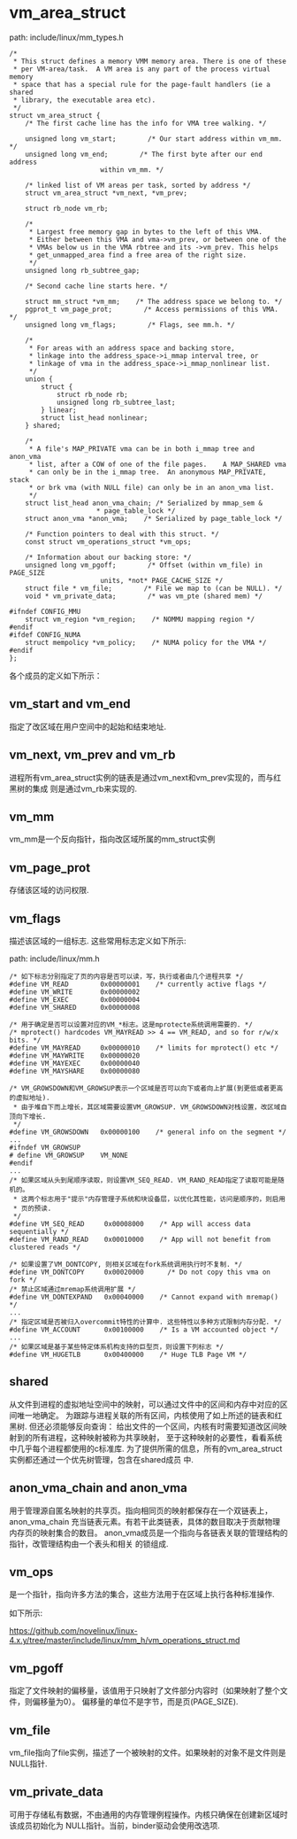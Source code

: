 vm_area_struct
========================================

path: include/linux/mm_types.h
```
/*
 * This struct defines a memory VMM memory area. There is one of these
 * per VM-area/task.  A VM area is any part of the process virtual memory
 * space that has a special rule for the page-fault handlers (ie a shared
 * library, the executable area etc).
 */
struct vm_area_struct {
    /* The first cache line has the info for VMA tree walking. */

    unsigned long vm_start;        /* Our start address within vm_mm. */
    unsigned long vm_end;        /* The first byte after our end address
                       within vm_mm. */

    /* linked list of VM areas per task, sorted by address */
    struct vm_area_struct *vm_next, *vm_prev;

    struct rb_node vm_rb;

    /*
     * Largest free memory gap in bytes to the left of this VMA.
     * Either between this VMA and vma->vm_prev, or between one of the
     * VMAs below us in the VMA rbtree and its ->vm_prev. This helps
     * get_unmapped_area find a free area of the right size.
     */
    unsigned long rb_subtree_gap;

    /* Second cache line starts here. */

    struct mm_struct *vm_mm;    /* The address space we belong to. */
    pgprot_t vm_page_prot;        /* Access permissions of this VMA. */
    unsigned long vm_flags;        /* Flags, see mm.h. */

    /*
     * For areas with an address space and backing store,
     * linkage into the address_space->i_mmap interval tree, or
     * linkage of vma in the address_space->i_mmap_nonlinear list.
     */
    union {
        struct {
            struct rb_node rb;
            unsigned long rb_subtree_last;
        } linear;
        struct list_head nonlinear;
    } shared;

    /*
     * A file's MAP_PRIVATE vma can be in both i_mmap tree and anon_vma
     * list, after a COW of one of the file pages.    A MAP_SHARED vma
     * can only be in the i_mmap tree.  An anonymous MAP_PRIVATE, stack
     * or brk vma (with NULL file) can only be in an anon_vma list.
     */
    struct list_head anon_vma_chain; /* Serialized by mmap_sem &
                      * page_table_lock */
    struct anon_vma *anon_vma;    /* Serialized by page_table_lock */

    /* Function pointers to deal with this struct. */
    const struct vm_operations_struct *vm_ops;

    /* Information about our backing store: */
    unsigned long vm_pgoff;        /* Offset (within vm_file) in PAGE_SIZE
                       units, *not* PAGE_CACHE_SIZE */
    struct file * vm_file;        /* File we map to (can be NULL). */
    void * vm_private_data;        /* was vm_pte (shared mem) */

#ifndef CONFIG_MMU
    struct vm_region *vm_region;    /* NOMMU mapping region */
#endif
#ifdef CONFIG_NUMA
    struct mempolicy *vm_policy;    /* NUMA policy for the VMA */
#endif
};
```

各个成员的定义如下所示：

vm_start and vm_end
----------------------------------------

指定了改区域在用户空间中的起始和结束地址.

vm_next, vm_prev and vm_rb
----------------------------------------

进程所有vm_area_struct实例的链表是通过vm_next和vm_prev实现的，而与红黑树的集成
则是通过vm_rb来实现的.

vm_mm
----------------------------------------

vm_mm是一个反向指针，指向改区域所属的mm_struct实例

vm_page_prot
----------------------------------------

存储该区域的访问权限.

vm_flags
----------------------------------------

描述该区域的一组标志. 这些常用标志定义如下所示:

path: include/linux/mm.h
```
/* 如下标志分别指定了页的内容是否可以读，写，执行或者由几个进程共享 */
#define VM_READ        0x00000001    /* currently active flags */
#define VM_WRITE       0x00000002
#define VM_EXEC        0x00000004
#define VM_SHARED      0x00000008

/* 用于确定是否可以设置对应的VM_*标志。这是mprotecte系统调用需要的. */
/* mprotect() hardcodes VM_MAYREAD >> 4 == VM_READ, and so for r/w/x bits. */
#define VM_MAYREAD     0x00000010    /* limits for mprotect() etc */
#define VM_MAYWRITE    0x00000020
#define VM_MAYEXEC     0x00000040
#define VM_MAYSHARE    0x00000080

/* VM_GROWSDOWN和VM_GROWSUP表示一个区域是否可以向下或者向上扩展(到更低或者更高的虚拟地址).
 * 由于堆自下而上增长，其区域需要设置VM_GROWSUP. VM_GROWSDOWN对栈设置，改区域自顶向下增长.
 */
#define VM_GROWSDOWN   0x00000100    /* general info on the segment */
...
#ifndef VM_GROWSUP
# define VM_GROWSUP    VM_NONE
#endif
...
/* 如果区域从头到尾顺序读取，则设置VM_SEQ_READ. VM_RAND_READ指定了读取可能是随机的。
 * 这两个标志用于"提示"内存管理子系统和块设备层，以优化其性能，访问是顺序的，则启用
 * 页的预读.
 */
#define VM_SEQ_READ     0x00008000    /* App will access data sequentially */
#define VM_RAND_READ    0x00010000    /* App will not benefit from clustered reads */

/* 如果设置了VM_DONTCOPY, 则相关区域在fork系统调用执行时不复制. */
#define VM_DONTCOPY     0x00020000      /* Do not copy this vma on fork */
/* 禁止区域通过mremap系统调用扩展 */
#define VM_DONTEXPAND   0x00040000    /* Cannot expand with mremap() */
...
/* 指定区域是否被归入overcommit特性的计算中. 这些特性以多种方式限制内存分配. */
#define VM_ACCOUNT      0x00100000    /* Is a VM accounted object */
...
/* 如果区域是基于某些特定体系机构支持的巨型页，则设置下列标志 */
#define VM_HUGETLB      0x00400000    /* Huge TLB Page VM */
```

shared
----------------------------------------

从文件到进程的虚拟地址空间中的映射，可以通过文件中的区间和内存中对应的区间唯一地确定。
为跟踪与进程关联的所有区间，内核使用了如上所述的链表和红黑树. 但还必须能够反向查询：
给出文件的一个区间，内核有时需要知道改区间映射到的所有进程，这种映射被称为共享映射，
至于这种映射的必要性，看看系统中几乎每个进程都使用的c标准库.
为了提供所需的信息，所有的vm_area_struct实例都还通过一个优先树管理，包含在shared成员
中.

anon_vma_chain and anon_vma
----------------------------------------

用于管理源自匿名映射的共享页。指向相同页的映射都保存在一个双链表上，anon_vma_chain
充当链表元素。有若干此类链表，具体的数目取决于贡献物理内存页的映射集合的数目。
anon_vma成员是一个指向与各链表关联的管理结构的指针，改管理结构由一个表头和相关
的锁组成.

vm_ops
----------------------------------------

是一个指针，指向许多方法的集合，这些方法用于在区域上执行各种标准操作.

如下所示:

https://github.com/novelinux/linux-4.x.y/tree/master/include/linux/mm_h/vm_operations_struct.md

vm_pgoff
----------------------------------------

指定了文件映射的偏移量，该值用于只映射了文件部分内容时（如果映射了整个文件，则偏移量为0）。
偏移量的单位不是字节，而是页(PAGE_SIZE).

vm_file
----------------------------------------

vm_file指向了file实例，描述了一个被映射的文件。如果映射的对象不是文件则是NULL指针.

vm_private_data
----------------------------------------

可用于存储私有数据，不由通用的内存管理例程操作。内核只确保在创建新区域时该成员初始化为
NULL指针。当前，binder驱动会使用改选项.